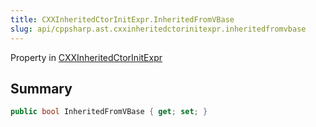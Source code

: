 ```yaml
---
title: CXXInheritedCtorInitExpr.InheritedFromVBase
slug: api/cppsharp.ast.cxxinheritedctorinitexpr.inheritedfromvbase
---
```

Property in [CXXInheritedCtorInitExpr](/api/cppsharp/ast/cxxinheritedctorinitexpr)

## Summary



```csharp
public bool InheritedFromVBase { get; set; }
```

